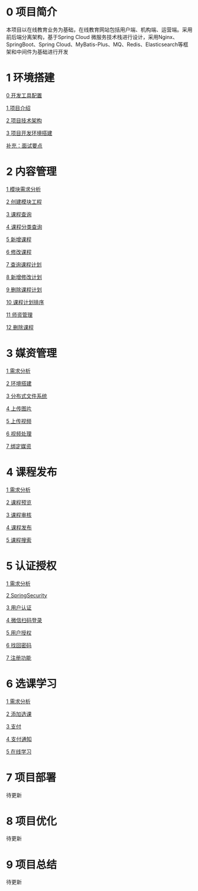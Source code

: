 # 0 项目简介

本项目以在线教育业务为基础，在线教育网站包括用户端、机构端、运营端。采用前后端分离架构，基于Spring Cloud 微服务技术栈进行设计，采用Nginx、SpringBoot、Spring Cloud、MyBatis-Plus、MQ、Redis、Elasticsearch等框架和中间件为基础进行开发

# 1 环境搭建

[0 开发工具配置](https://gitee.com/cyanzzy/online-education/blob/master/doc/1%20%E9%A1%B9%E7%9B%AE%E7%8E%AF%E5%A2%83%E6%90%AD%E5%BB%BA/%E5%9C%A8%E7%BA%BF%E6%95%99%E8%82%B2%E9%A1%B9%E7%9B%AE%E5%BC%80%E5%8F%91%E5%B7%A5%E5%85%B7%E9%85%8D%E7%BD%AEv1.0.pdf)

[1 项目介绍](https://gitee.com/cyanzzy/online-education/blob/master/doc/1%20%E9%A1%B9%E7%9B%AE%E7%8E%AF%E5%A2%83%E6%90%AD%E5%BB%BA/1%20%E9%A1%B9%E7%9B%AE%E4%BB%8B%E7%BB%8D.md)

[2 项目技术架构](https://gitee.com/cyanzzy/online-education/blob/master/doc/1%20%E9%A1%B9%E7%9B%AE%E7%8E%AF%E5%A2%83%E6%90%AD%E5%BB%BA/2%20%E9%A1%B9%E7%9B%AE%E6%8A%80%E6%9C%AF%E6%9E%B6%E6%9E%84.md)

[3 项目开发环境搭建](https://gitee.com/cyanzzy/online-education/blob/master/doc/1%20%E9%A1%B9%E7%9B%AE%E7%8E%AF%E5%A2%83%E6%90%AD%E5%BB%BA/3%20%E9%A1%B9%E7%9B%AE%E5%BC%80%E5%8F%91%E7%8E%AF%E5%A2%83%E6%90%AD%E5%BB%BA.md)

[补充：面试要点](https://gitee.com/cyanzzy/online-education/blob/master/doc/%E8%A1%A5%E5%85%85%EF%BC%9A%E9%9D%A2%E8%AF%95%E8%A6%81%E7%82%B9.md)

# 2 内容管理
[1 模块需求分析](https://gitee.com/cyanzzy/online-education/blob/master/doc/2%20%E5%86%85%E5%AE%B9%E7%AE%A1%E7%90%86/1%20%E6%A8%A1%E5%9D%97%E9%9C%80%E6%B1%82%E5%88%86%E6%9E%90.md)

[2 创建模块工程](https://gitee.com/cyanzzy/online-education/blob/master/doc/2%20%E5%86%85%E5%AE%B9%E7%AE%A1%E7%90%86/2%20%E5%88%9B%E5%BB%BA%E6%A8%A1%E5%9D%97%E5%B7%A5%E7%A8%8B.md)

[3 课程查询](https://gitee.com/cyanzzy/online-education/blob/master/doc/2%20%E5%86%85%E5%AE%B9%E7%AE%A1%E7%90%86/3%20%E8%AF%BE%E7%A8%8B%E6%9F%A5%E8%AF%A2.md)

[4 课程分类查询]()

[5 新增课程]()

[6 修改课程]()

[7 查询课程计划]()

[8 新增修改计划]()

[9 删除课程计划]()

[10 课程计划排序]()

[11 师资管理]()

[12 删除课程]()

# 3 媒资管理

[1 需求分析]()

[2 环境搭建]()

[3 分布式文件系统]()

[4 上传图片]()

[5 上传视频]()

[6 视频处理]()

[7 绑定媒资]()

# 4 课程发布

[1 需求分析]()

[2 课程预览]()

[3 课程审核]()

[4 课程发布]()

[5 课程搜索]()

# 5 认证授权

[1 需求分析]()

[2 SpringSecurity]()

[3 用户认证]()

[4 微信扫码登录]()

[5 用户授权]()

[6 找回密码]()

[7 注册功能]()

# 6 选课学习

[1 需求分析]()

[2 添加选课]()

[3 支付]()

[4 支付通知]()

[5 在线学习]()


# 7 项目部署
待更新
# 8 项目优化
待更新
# 9 项目总结
待更新